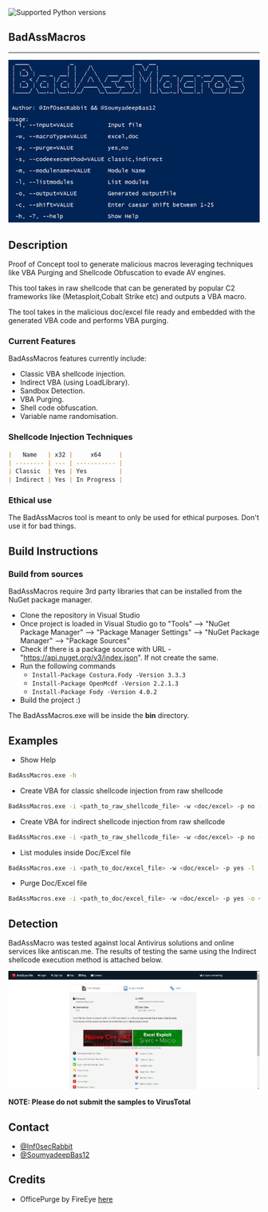 ![Supported Python versions](https://img.shields.io/badge/c%23-%23239120.svg?style=for-the-badge&logo=c-sharp)

## BadAssMacros
---------------------------
<img src="./BadAssMacros.png">

## Description

Proof of Concept tool to generate malicious macros leveraging techniques like VBA Purging and Shellcode Obfuscation to evade AV engines.

This tool takes in raw shellcode that can be generated by popular C2 frameworks like (Metasploit,Cobalt Strike etc) and outputs a VBA macro. 

The tool takes in the malicious doc/excel file ready and embedded with the generated VBA code and performs VBA purging.

### Current Features

BadAssMacros features currently include:

* Classic VBA shellcode injection.
* Indirect VBA (using LoadLibrary).
* Sandbox Detection. 
* VBA Purging.
* Shell code obfuscation.
* Variable name randomisation.

### Shellcode Injection Techniques

```markdown
|   Name   | x32 |     x64     |
| -------- | --- | ----------- |
| Classic  | Yes | Yes         |
| Indirect | Yes | In Progress |
```


### Ethical use

The BadAssMacros tool is meant to only be used for ethical purposes. Don't use it for bad things. 

## Build Instructions

### Build from sources

BadAssMacros require 3rd party libraries that can be installed from the NuGet package manager.

* Clone the repository in Visual Studio
* Once project is loaded in Visual Studio go to "Tools" --> "NuGet Package Manager" --> "Package Manager Settings" --> "NuGet Package Manager" --> "Package Sources"
* Check if there is a package source with URL - "https://api.nuget.org/v3/index.json". If not create the same.
* Run the following commands
	* `Install-Package Costura.Fody -Version 3.3.3`
	* `Install-Package OpenMcdf -Version 2.2.1.3`
	* `Install-Package Fody -Version 4.0.2`
* Build the project :)

The BadAssMacros.exe will be inside the **bin** directory.  


## Examples

- Show Help
```bash
BadAssMacros.exe -h
```

- Create VBA for classic shellcode injection from raw shellcode
```bash
BadAssMacros.exe -i <path_to_raw_shellcode_file> -w <doc/excel> -p no -s classic -c <caesar_shift_value> -o <path_to_output_file>
```

- Create VBA for indirect shellcode injection from raw shellcode
```bash
BadAssMacros.exe -i <path_to_raw_shellcode_file> -w <doc/excel> -p no -s indirect -o <path_to_output_file>
```

- List modules inside Doc/Excel file
```bash
BadAssMacros.exe -i <path_to_doc/excel_file> -w <doc/excel> -p yes -l
```

- Purge Doc/Excel file 
```bash
BadAssMacros.exe -i <path_to_doc/excel_file> -w <doc/excel> -p yes -o <path_to_output_file> -m <module_name>
```

## Detection 

BadAssMacro was tested against local Antivirus solutions and online services like antiscan.me. The results of testing the same using the Indirect shellcode execution method is attached below.

<img src="./antiscanme.png">


**NOTE: Please do not submit the samples to VirusTotal** 


## Contact

* [@Inf0secRabbit](https://twitter.com/Inf0secRabbit)
* [@SoumyadeepBas12](https://twitter.com/SoumyadeepBas12)

## Credits

* OfficePurge by FireEye <a href="https://github.com/fireeye/OfficePurge">here</a>
